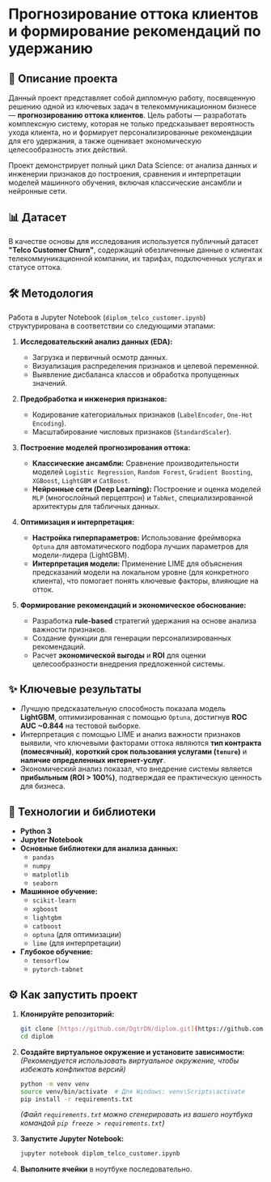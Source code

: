 # Прогнозирование оттока клиентов и формирование рекомендаций по удержанию

## 📝 Описание проекта

Данный проект представляет собой дипломную работу, посвященную решению одной из ключевых задач в телекоммуникационном бизнесе — **прогнозированию оттока клиентов**. Цель работы — разработать комплексную систему, которая не только предсказывает вероятность ухода клиента, но и формирует персонализированные рекомендации для его удержания, а также оценивает экономическую целесообразность этих действий.

Проект демонстрирует полный цикл Data Science: от анализа данных и инженерии признаков до построения, сравнения и интерпретации моделей машинного обучения, включая классические ансамбли и нейронные сети.

## 📊 Датасет

В качестве основы для исследования используется публичный датасет **"Telco Customer Churn"**, содержащий обезличенные данные о клиентах телекоммуникационной компании, их тарифах, подключенных услугах и статусе оттока.

## 🛠️ Методология

Работа в Jupyter Notebook (`diplom_telco_customer.ipynb`) структурирована в соответствии со следующими этапами:

1.  **Исследовательский анализ данных (EDA):**
    * Загрузка и первичный осмотр данных.
    * Визуализация распределения признаков и целевой переменной.
    * Выявление дисбаланса классов и обработка пропущенных значений.

2.  **Предобработка и инженерия признаков:**
    * Кодирование категориальных признаков (`LabelEncoder`, `One-Hot Encoding`).
    * Масштабирование числовых признаков (`StandardScaler`).

3.  **Построение моделей прогнозирования оттока:**
    * **Классические ансамбли:** Сравнение производительности моделей `Logistic Regression`, `Random Forest`, `Gradient Boosting`, `XGBoost`, `LightGBM` и `CatBoost`.
    * **Нейронные сети (Deep Learning):** Построение и оценка моделей `MLP` (многослойный перцептрон) и `TabNet`, специализированной архитектуры для табличных данных.

4.  **Оптимизация и интерпретация:**
    * **Настройка гиперпараметров:** Использование фреймворка `Optuna` для автоматического подбора лучших параметров для модели-лидера (LightGBM).
    * **Интерпретация модели:** Применение LIME для объяснения предсказаний модели на локальном уровне (для конкретного клиента), что помогает понять ключевые факторы, влияющие на отток.

5.  **Формирование рекомендаций и экономическое обоснование:**
    * Разработка **rule-based** стратегий удержания на основе анализа важности признаков.
    * Создание функции для генерации персонализированных рекомендаций.
    * Расчет **экономической выгоды** и **ROI** для оценки целесообразности внедрения предложенной системы.

## ✨ Ключевые результаты

* Лучшую предсказательную способность показала модель **LightGBM**, оптимизированная с помощью `Optuna`, достигнув **ROC AUC ~0.844** на тестовой выборке.
* Интерпретация с помощью LIME и анализ важности признаков выявили, что ключевыми факторами оттока являются **тип контракта (помесячный)**, **короткий срок пользования услугами (`tenure`)** и **наличие определенных интернет-услуг**.
* Экономический анализ показал, что внедрение системы является **прибыльным (ROI > 100%)**, подтверждая ее практическую ценность для бизнеса.

## 🚀 Технологии и библиотеки

* **Python 3**
* **Jupyter Notebook**
* **Основные библиотеки для анализа данных:**
    * `pandas`
    * `numpy`
    * `matplotlib`
    * `seaborn`
* **Машинное обучение:**
    * `scikit-learn`
    * `xgboost`
    * `lightgbm`
    * `catboost`
    * `optuna` (для оптимизации)
    * `lime` (для интерпретации)
* **Глубокое обучение:**
    * `tensorflow`
    * `pytorch-tabnet`

## ⚙️ Как запустить проект

1.  **Клонируйте репозиторий:**
    ```bash
    git clone [https://github.com/DgtrDN/diplom.git](https://github.com/DgtrDN/diplom.git)
    cd diplom
    ```

2.  **Создайте виртуальное окружение и установите зависимости:**
    *(Рекомендуется использовать виртуальное окружение, чтобы избежать конфликтов версий)*
    ```bash
    python -m venv venv
    source venv/bin/activate  # Для Windows: venv\Scripts\activate
    pip install -r requirements.txt
    ```
    *(Файл `requirements.txt` можно сгенерировать из вашего ноутбука командой `pip freeze > requirements.txt`)*

3.  **Запустите Jupyter Notebook:**
    ```bash
    jupyter notebook diplom_telco_customer.ipynb
    ```

4.  **Выполните ячейки** в ноутбуке последовательно.
